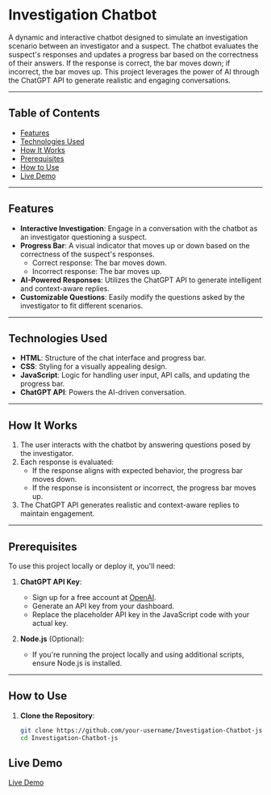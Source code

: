 # Investigation Chatbot

A dynamic and interactive chatbot designed to simulate an investigation scenario between an investigator and a suspect. The chatbot evaluates the suspect's responses and updates a progress bar based on the correctness of their answers. If the response is correct, the bar moves down; if incorrect, the bar moves up. This project leverages the power of AI through the ChatGPT API to generate realistic and engaging conversations.

---

## Table of Contents

- [Features](#features)
- [Technologies Used](#technologies-used)
- [How It Works](#how-it-works)
- [Prerequisites](#prerequisites)
- [How to Use](#how-to-use)
- [Live Demo](#live-demo)

---

## Features

- **Interactive Investigation**: Engage in a conversation with the chatbot as an investigator questioning a suspect.
- **Progress Bar**: A visual indicator that moves up or down based on the correctness of the suspect's responses.
  - Correct response: The bar moves down.
  - Incorrect response: The bar moves up.
- **AI-Powered Responses**: Utilizes the ChatGPT API to generate intelligent and context-aware replies.
- **Customizable Questions**: Easily modify the questions asked by the investigator to fit different scenarios.

---

## Technologies Used

- **HTML**: Structure of the chat interface and progress bar.
- **CSS**: Styling for a visually appealing design.
- **JavaScript**: Logic for handling user input, API calls, and updating the progress bar.
- **ChatGPT API**: Powers the AI-driven conversation.

---

## How It Works

1. The user interacts with the chatbot by answering questions posed by the investigator.
2. Each response is evaluated:
   - If the response aligns with expected behavior, the progress bar moves down.
   - If the response is inconsistent or incorrect, the progress bar moves up.
3. The ChatGPT API generates realistic and context-aware replies to maintain engagement.

---

## Prerequisites

To use this project locally or deploy it, you'll need:

1. **ChatGPT API Key**:
   - Sign up for a free account at [OpenAI](https://platform.openai.com/).
   - Generate an API key from your dashboard.
   - Replace the placeholder API key in the JavaScript code with your actual key.

2. **Node.js** (Optional):
   - If you're running the project locally and using additional scripts, ensure Node.js is installed.

---

## How to Use

1. **Clone the Repository**:
   ```bash
   git clone https://github.com/your-username/Investigation-Chatbot-js.git
   cd Investigation-Chatbot-js


## Live Demo
[Live Demo](https://bedersaad.github.io/Investigation-Chatbot-js/)
